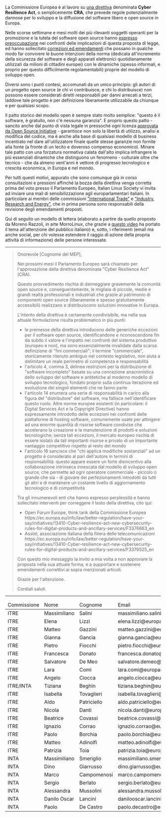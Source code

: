<!--
.. title: Cyber Resilience Act
.. slug: cyber-resilience-act
.. date: 2023-04-24 00:00:00
.. tags: 
.. category: 
.. link: 
.. description: 
.. type: text
.. image_copy: <a rel="nofollow" href="https://commons.wikimedia.org/wiki/File:European_Parliament_Strasbourg_Hemicycle_-_Diliff.jpg">Diliff, CC BY-SA 3.0, via Wikimedia Commons</a>
.. previewimage: /images/posts/europarlamento.jpg
-->


La Commissione Europea è al lavoro su [una direttiva](https://digital-strategy.ec.europa.eu/en/library/cyber-resilience-act) denominata **Cyber Resilience Act**, o semplicemente **CRA**, che prevede regole potenzialmente dannose per lo sviluppo e la diffusione del software libero e open source in Europa.

<!-- TEASER_END -->

Nelle scorse settimane e mesi molti dei più rilevanti soggetti operanti per la promozione e la tutela del software open source hanno [espresso](https://blog.opensource.org/the-ultimate-list-of-reactions-to-the-cyber-resilience-act/) [preoccupazione](https://newsroom.eclipse.org/news/announcements/open-letter-european-commission-cyber-resilience-act) nei confronti delle implicazioni di questa proposta di legge, ed hanno sollecitato [correzioni ed emendamenti](https://ec.europa.eu/info/law/better-regulation/have-your-say/initiatives/13410-Cyber-resilience-act-new-cybersecurity-rules-for-digital-products-and-ancillary-services/F3376663_en) che possano in qualche modo far convivere le buone intenzioni della norma (dedicata all'incremento della sicurezza del software e degli apparati elettronici quotidianamente utilizzati da milioni di cittadini europei) con le dinamiche (spesso informali, e proprio per questo difficilmente regolamentabili) proprie del modello di sviluppo open.

Diversi sono i punti contesi, accomunati da un unico principio: gli autori di un progetto open source (e chi vi contribuisce, e chi lo distribuisce) non possono essere considerati diretti responsabili per danni arrecati a terzi, laddove tale progetto è per definizione liberamente utilizzabile da chiunque e per qualsiasi scopo.

Il patto storico del modello open è sempre stato molto semplice: "questo è il software, è gratuito, non c'è nessuna garanzia". E proprio questo patto - sancito anche dal punto di vista legale in pressoché ogni licenza [approvata da Open Source Initiative](https://opensource.org/licenses/) - garantisce non solo la libertà di utilizzo, analisi e modifica del codice, ma è anche alla base di qualsiasi modello di business incentrato nel dare all'utilizzatore finale quelle stesse garanzie non fornite alla fonte (a fronte di un lecito e doveroso compenso economico). Minare tale patto con una forzatura normativa calata dall'alto implica infrangere le più essenziali dinamiche che distinguono un fenomeno - culturale oltre che tecnico - che da almeno vent'anni è vettore di progresso tecnologico e crescita economica, in Europa e nel mondo.

Per tutti questi motivi, appurato che sono comunque già in corso consultazioni e pressioni affinché la bozza della direttiva venga corretta prima del voto presso il Parlamento Europeo, Italian Linux Society vi invita ad inviare una mail di sensibilizzazione agli europarlamentari italiani. In particolare ai membri delle commissioni ["International Trade"](https://www.europarl.europa.eu/committees/en/inta/home/highlights) e ["Industry, Research and Energy"](https://www.europarl.europa.eu/committees/en/itre/home/highlights), che in prima persona sono responsabili della revisione degli emendamenti proposti.

Qui di seguito un modello di lettera (elaborato a partire da quello proposto da Moreno Razzoli, in arte MorroLinux, che grazie a [questo video](https://www.youtube.com/watch?v=nYhRo74yqJg) ha portato il tema all'attenzione del pubblico italiano) e, sotto, i riferimenti (email ma anche social, per chi volesse estendere il raggio di azione della propria attività di informazione) delle persone interessate.

<hr>

<blockquote class="blockquote">
<p>
Onorevole [Cognome del MEP],
</p>

<p>
Nei prossimi mesi il Parlamento Europeo sarà chiamato per l'approvazione della direttiva denominata "Cyber Resilience Act" (CRA).
</p>

<p>
Questo provvedimento rischia di danneggiare gravemente la comunità open source e, conseguentemente, le migliaia di piccole, medie e grandi realtà professionali e industriali che grazie al patrimonio di componenti open source (liberamente e spesso gratuitamente accessibili) realizzano e distribuiscono soluzioni innovative in Europa.
</p>

<p>
L'intento della direttiva è certamente condivisibile, ma nella sua attuale formulazione risulta problematico in più punti:
</p>
<ul>
<li>le premesse della direttiva introducono delle generiche eccezioni per il software open source, identificandone e riconoscendone fin da subito il valore e l'impatto nei confronti del sistema produttivo (europeo e non), ma sono essenzialmente invalidate dalla scarsa definizione di "fini commerciali"; il termine "commerciale", storicamente ritenuto ambiguo nel contesto legislativo, non aiuta a delimitare un reale perimetro di competenza e responsabilità</li>
<li>l'articolo 4, comma 3, delinea restrizioni per la distribuzione di "software incompleto" basate su una concezione anacronistica dello sviluppo del software e antitetiche al moderno modello di sviluppo tecnologico, fondato proprio sulla continua iterazione ed evoluzione dei singoli elementi che ne fanno parte</li>
<li>l'articolo 14 enumera una serie di responsabilità in carico alla figura del "distributore" del software, ma fallisce nell'identificare questo ruolo. Altre norme europee esistenti (in particolare: il Digital Services Act e la Copyright Directive) hanno espressamente introdotto delle eccezioni nei confronti delle piattaforme di hosting software, comunemente usate per attingere ad una enorme quantità di risorse software condivise che accelerano la creazione e la manutenzione di prodotti e soluzioni tecnologiche; senza tali eccezioni, il mercato europeo rischia di essere isolato da tali importanti risorse e privato di un importante vantaggio competitivo rispetto al resto del mondo</li>
<li>l'articolo 16 sancisce che "chi applica modifiche sostanziali" ad un progetto è considerato al pari dell'autore in termini di responsabilità: questo appare essere un forte disincentivo alla collaborazione intrinseca innescata dal modello di sviluppo open source, che permette ad ogni operatore commerciale - piccolo o grande che sia - di giovare dei perfezionamenti introdotti da tutti gli altri e di mantenere un costante livello di aggiornamento tecnologico e di competitività</li>
</ul>

<p>
Tra gli innumerevoli enti che hanno espresso perplessità e hanno sollecitato interventi per correggere il testo della direttiva, cito qui:
</p>
<ul>
<li>Open Forum Europe, think tank della Commissione Europea<br>
https://ec.europa.eu/info/law/better-regulation/have-your-say/initiatives/13410-Cyber-resilience-act-new-cybersecurity-rules-for-digital-products-and-ancillary-services/F3376663_en</li>
<li>Asstel, associazione italiana della filiera delle telecomunicazioni<br>
https://ec.europa.eu/info/law/better-regulation/have-your-say/initiatives/13410-Cyber-resilience-act-new-cybersecurity-rules-for-digital-products-and-ancillary-services/F3376525_en</li>
</ul>

<p>
Con questo mio messaggio la invito a mia volta a non approvare la proposta nella sua attuale forma, e a supportare e sostenere emendamenti correttivi ai sopra menzionati articoli.
</p>

<p>
Grazie per l'attenzione.
</p>
<p>
Cordiali saluti.
</p>
</blockquote>

<hr>

<div class="table-responsive">
    <table class="table">
        <thead>
        	<tr>
        		<td>Commissione</td>
        		<td>Nome</td>
        		<td>Cognome</td>
        		<td>Email</td>
        		<td>Twitter</td>
        		<td>Facebook</td>
        		<td>Instagram</td>
        	</tr>
        </thead>
        <tbody>
        	<tr>
        		<td>ITRE</td>
        		<td>Massimiliano</td>
        		<td>Salini</td>
        		<td>massimiliano.salini@europarl.europa.eu</td>
        		<td><a href="https://twitter.com/MaxSalini">MaxSalini</a></td>
        		<td><a href="https://www.facebook.com/massimilianosalini.it">massimilianosalini.it</a></td>
        		<td><a href="https://www.instagram.com/massimilianosalini">massimilianosalini</a></td>
        	</tr>
        	<tr>
        		<td>ITRE</td>
        		<td>Elena</td>
        		<td>Lizzi</td>
        		<td>elena.lizzi@europarl.europa.eu</td>
        		<td><a href="https://twitter.com/elenalizzi">elenalizzi</a></td>
        		<td><a href="https://www.facebook.com/scrivolizzi/">scrivolizzi</a></td>
        		<td><a href="https://www.instagram.com/elena_lizzi_/">elena_lizzi_</a></td>
        	</tr>
        	<tr>
        		<td>ITRE</td>
        		<td>Matteo</td>
        		<td>Gazzini</td>
        		<td>matteo.gazzini@europarl.europa.eu</td>
        		<td><br></td>
        		<td><br></td>
        		<td><br></td>
        	</tr>
        	<tr>
        		<td>ITRE</td>
        		<td>Gianna</td>
        		<td>Gancia</td>
        		<td>gianna.gancia@europarl.europa.eu</td>
        		<td><a href="https://twitter.com/giannagancia">giannagancia</a></td>
        		<td><a href="https://www.facebook.com/giannagancia/">giannagancia</a></td>
        		<td><br></td>
        	</tr>
        	<tr>
        		<td>ITRE</td>
        		<td>Pietro</td>
        		<td>Fiocchi</td>
        		<td>pietro.fiocchi@europarl.europa.eu</td>
        		<td><a href="https://twitter.com/FiocchiPietro">FiocchiPietro</a></td>
        		<td><a href="https://www.facebook.com/On.PietroFiocchi/">On.PietroFiocchi</a></td>
        		<td><a href="https://www.instagram.com/pietro_fiocchi">pietro_fiocchi</a></td>
        	</tr>
        	<tr>
        		<td>ITRE</td>
        		<td>Francesca</td>
        		<td>Donato</td>
        		<td>francesca.donato@europarl.europa.eu</td>
        		<td><a href="https://twitter.com/ladyonorato">ladyonorato</a></td>
        		<td><a href="https://www.facebook.com/ladyonorato/">ladyonorato</a></td>
        		<td><br></td>
        	</tr>
        	<tr>
        		<td>ITRE</td>
        		<td>Salvatore</td>
        		<td>De Meo</td>
        		<td>salvatore.demeo@europarl.europa.eu</td>
        		<td><a href="https://twitter.com/salv_de_meo">salv_de_meo</a></td>
        		<td><a href="https://www.facebook.com/DeMeoSalvatore/">DeMeoSalvatore</a></td>
        		<td><a href="https://www.instagram.com/salvatore_de_meo_/">salvatore_de_meo_</a></td>
        	</tr>
        	<tr>
        		<td>ITRE</td>
        		<td>Lara</td>
        		<td>Comi</td>
        		<td>lara.comi@europarl.europa.eu</td>
        		<td><br></td>
        		<td><br></td>
        		<td><br></td>
        	</tr>
        	<tr>
        		<td>ITRE</td>
        		<td>Angelo</td>
        		<td>Ciocca</td>
        		<td>angelo.ciocca@europarl.europa.eu</td>
        		<td><br></td>
        		<td><br></td>
        		<td><br></td>
        	</tr>
        	<tr>
        		<td>ITRE/INTA</td>
        		<td>Tiziana</td>
        		<td>Beghin</td>
        		<td>tiziana.beghin@europarl.europa.eu</td>
        		<td><a href="https://twitter.com/beghin_t">beghin_t</a></td>
        		<td><a href="https://www.facebook.com/tizianabeghineuropa/">tizianabeghineuropa</a></td>
        		<td><br></td>
        	</tr>
        	<tr>
        		<td>ITRE</td>
        		<td>Isabella</td>
        		<td>Tovaglieri</td>
        		<td>isabella.tovaglieri@europarl.europa.eu</td>
        		<td><br></td>
        		<td><a href="https://www.facebook.com/IsabellaTovaglieriLega/">IsabellaTovaglieriLega</a></td>
        		<td><br></td>
        	</tr>
        	<tr>
        		<td>ITRE</td>
        		<td>Aldo</td>
        		<td>Patriciello</td>
        		<td>aldo.patriciello@europarl.europa.eu</td>
        		<td><a href="https://twitter.com/PatricielloAldo">PatricielloAldo</a></td>
        		<td><a href="https://www.facebook.com/AldoPatriciello">AldoPatriciello</a></td>
        		<td><a href="https://www.instagram.com/aldopatriciello57/">aldopatriciello57</a></td>
        	</tr>
        	<tr>
        		<td>ITRE</td>
        		<td>Nicola</td>
        		<td>Danti</td>
        		<td>nicola.danti@europarl.europa.eu</td>
        		<td><a href="https://twitter.com/DantiNicola">DantiNicola</a></td>
        		<td><a href="https://www.facebook.com/nicola.danti">nicola.danti</a></td>
        		<td><a href="https://www.instagram.com/nicoladantieu/">nicoladantieu</a></td>
        	</tr>
        	<tr>
        		<td>ITRE</td>
        		<td>Beatrice</td>
        		<td>Covassi</td>
        		<td>beatrice.covassi@europarl.europa.eu</td>
        		<td><br></td>
        		<td><br></td>
        		<td><br></td>
        	</tr>
        	<tr>
        		<td>ITRE</td>
        		<td>Ignazio</td>
        		<td>Corrao</td>
        		<td>ignazio.corrao@europarl.europa.eu</td>
        		<td><a href="https://twitter.com/ignaziocorrao">ignaziocorrao</a></td>
        		<td><a href="https://www.facebook.com/Corraofb/">Corraofb</a></td>
        		<td><a href="https://www.instagram.com/ignaziocorrao/">ignaziocorrao</a></td>
        	</tr>
        	<tr>
        		<td>ITRE</td>
        		<td>Paolo</td>
        		<td>Borchia</td>
        		<td>paolo.borchia@europarl.europa.eu</td>
        		<td><a href="https://twitter.com/paoloborchia">paoloborchia</a></td>
        		<td><a href="https://www.facebook.com/PaoloBorchiaofficial/">PaoloBorchiaofficial</a></td>
        		<td><a href="https://www.instagram.com/paoloborchia/">paoloborchia</a></td>
        	</tr>
        	<tr>
        		<td>ITRE</td>
        		<td>Matteo</td>
        		<td>Adinolfi</td>
        		<td>matteo.adinolfi@europarl.europa.eu</td>
        		<td><br></td>
        		<td><a href="https://www.facebook.com/MatteoAdinolfiLega">MatteoAdinolfiLega</a></td>
        		<td><br></td>
        	</tr>
        	<tr>
        		<td>ITRE</td>
        		<td>Patrizia</td>
        		<td>Toia</td>
        		<td>patrizia.toia@europarl.europa.eu</td>
        		<td><a href="https://twitter.com/toiapatrizia">toiapatrizia</a></td>
        		<td><a href="https://www.facebook.com/ToiaPatrizia">ToiaPatrizia</a></td>
        		<td><a href="https://www.instagram.com/patriziatoia">patriziatoia</a></td>
        	</tr>
        	<tr>
        		<td>INTA</td>
        		<td>Massimiliano</td>
        		<td>Smeriglio</td>
        		<td>massimiliano.smeriglio@europarl.europa.eu</td>
        		<td><a href="https://twitter.com/maxsmeriglio">maxsmeriglio</a></td>
        		<td><a href="https://www.facebook.com/massimiliano.smeriglio">massimiliano.smeriglio</a></td>
        		<td><a href="https://www.instagram.com/massimilianosmeriglio">massimilianosmeriglio</a></td>
        	</tr>
        	<tr>
        		<td>INTA</td>
        		<td>Dino</td>
        		<td>Giarrusso</td>
        		<td>dino.giarrusso@europarl.europa.eu</td>
        		<td><a href="https://twitter.com/dinogiarrusso">dinogiarrusso</a></td>
        		<td><a href="https://www.facebook.com/ienadinogiarrusso">ienadinogiarrusso</a></td>
        		<td><br></td>
        	</tr>
        	<tr>
        		<td>INTA</td>
        		<td>Marco</td>
        		<td>Campomenosi</td>
        		<td>marco.campomenosi@europarl.europa.eu</td>
        		<td><a href="https://twitter.com/mcampomenosi">mcampomenosi</a></td>
        		<td><a href="https://www.facebook.com/marco.campomenosi/">marco.campomenosi</a></td>
        		<td><br></td>
        	</tr>
        	<tr>
        		<td>INTA</td>
        		<td>Sergio</td>
        		<td>Berlato</td>
        		<td>sergio.berlato@europarl.europa.eu</td>
        		<td><a href="https://twitter.com/SERGIOBERLATO">SERGIOBERLATO</a></td>
        		<td><a href="https://www.facebook.com/SergioBerlato.paginaufficiale/">SergioBerlato.paginaufficiale</a></td>
        		<td><a href="https://www.instagram.com/berlatosergioantonio_/">berlatosergioantonio_</a></td>
        	</tr>
        	<tr>
        		<td>INTA</td>
        		<td>Alessandra</td>
        		<td>Mussolini</td>
        		<td>alessandra.mussolini@europarl.europa.eu</td>
        		<td><a href="https://twitter.com/Ale_Mussolini_">Ale_Mussolini_</a></td>
        		<td><br></td>
        		<td><br></td>
        	</tr>
        	<tr>
        		<td>INTA</td>
        		<td>Danilo Oscar</td>
        		<td>Lancini</td>
        		<td>danilooscar.lancini@europarl.europa.eu</td>
        		<td><a href="https://twitter.com/doscarlancini">doscarlancini</a></td>
        		<td><a href="https://www.facebook.com/DOscarLancini/">DOscarLancini</a></td>
        		<td><a href="https://www.instagram.com/danilooscarlancini/">danilooscarlancini</a></td>
        	</tr>
        	<tr>
        		<td>INTA</td>
        		<td>Paolo</td>
        		<td>De Castro</td>
        		<td>paolo.decastro@europarl.europa.eu</td>
        		<td><a href="https://twitter.com/paolodecastro">paolodecastro</a></td>
        		<td><a href="https://www.facebook.com/paolo.decastro">paolo.decastro</a></td>
        		<td><br></td>
        	</tr>
        </tbody>
    </table>
</div>